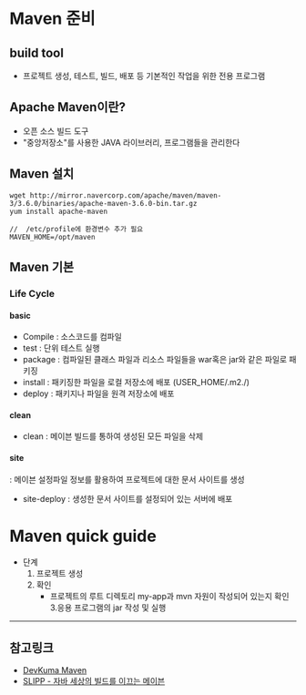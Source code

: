 # Maven 준비

## build tool
- 프로젝트 생성, 테스트, 빌드, 배포 등 기본적인 작업을 위한 전용 프로그램

## Apache Maven이란?
- 오픈 소스 빌드 도구
- "중앙저장소"를 사용한 JAVA 라이브러리, 프로그램들을 관리한다

## Maven 설치 
```
wget http://mirror.navercorp.com/apache/maven/maven-3/3.6.0/binaries/apache-maven-3.6.0-bin.tar.gz
yum install apache-maven 

//	/etc/profile에 환경변수 추가 필요
MAVEN_HOME=/opt/maven  
```

## Maven 기본

### Life Cycle

#### basic
- Compile : 소스코드를 컴파일
- test : 단위 테스트 실행
- package : 컴파일된 클래스 파일과 리소스 파일들을 war혹은 jar와 같은 파일로 패키징
- install : 패키징한 파일을 로컬 저장소에 배포 (USER_HOME/.m2./)
- deploy : 패키지나 파일을 원격 저장소에 배포

#### clean
- clean : 메이븐 빌드를 통하여 생성된 모든 파일을 삭제

#### site
: 메이븐 설정파일 정보를 활용하여 프로젝트에 대한 문서 사이트를 생성
- site-deploy : 생성한 문서 사이트를 설정되어 있는 서버에 배포

# Maven quick guide
- 단계
    1. 프로젝트 생성
    2. 확인
        - 프로젝트의 루트 디렉토리 my-app과 mvn 자원이 작성되어 있는지 확인
    3.응용 프로그램의 jar 작성 및 실행
    
---
## 참고링크
- [DevKuma Maven](http://www.devkuma.com/books/pages/102)
- [SLIPP - 자바 세상의 빌드를 이끄는 메이븐](https://www.slipp.net/wiki/pages/viewpage.action?pageId=10420233)
